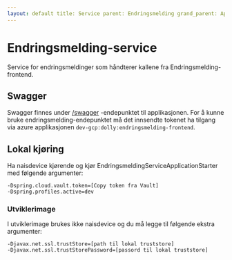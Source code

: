 ```yaml
---
layout: default title: Service parent: Endringsmelding grand_parent: Applikasjoner
---
```


# Endringsmelding-service

Service for endringsmeldinger som håndterer kallene fra Endringsmelding-frontend.

## Swagger

Swagger finnes under [/swagger](https://endringsmelding-service.dev.intern.nav.no/swagger) -endepunktet til
applikasjonen. For å kunne bruke endringsmelding-endepunktet må det innsendte tokenet ha tilgang via azure
applikasjonen `dev-gcp:dolly:endringsmelding-frontend`.

## Lokal kjøring

Ha naisdevice kjørende og kjør EndringsmeldingServiceApplicationStarter med følgende argumenter:

```
-Dspring.cloud.vault.token=[Copy token fra Vault]
-Dspring.profiles.active=dev
```

### Utviklerimage

I utviklerimage brukes ikke naisdevice og du må legge til følgende ekstra argumenter:

```
-Djavax.net.ssl.trustStore=[path til lokal truststore]
-Djavax.net.ssl.trustStorePassword=[passord til lokal truststore]
```